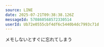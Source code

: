 ```yaml
---
source: LINE
date: 2025-07-21T09:38:38.126Z
messageId: 570860568572330514
userId: Ub72e0555cbf4df6c5440b4dc7993c71d
---
```


メモしないとすぐに忘れてしまう